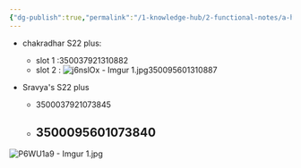```yaml
---
{"dg-publish":true,"permalink":"/1-knowledge-hub/2-functional-notes/a-home-notes/my-digital-notes/iemi-details/","noteIcon":""}
---
```


- chakradhar S22 plus: 
	- slot 1 :350037921310882
	- slot 2 : ![j6nslOx - Imgur 1.jpg](/img/user/Obsidian%20Functional%20Stuff/z-All%20pdfs,%20Images%20&%20Small%20Excalidraws/j6nslOx%20-%20Imgur%201.jpg)350095601310887
		
- Sravya's S22 plus
	- 3500037921073845
	- 3500095601073840
		- 
![P6WU1a9 - Imgur 1.jpg](/img/user/Obsidian%20Functional%20Stuff/z-All%20pdfs,%20Images%20&%20Small%20Excalidraws/P6WU1a9%20-%20Imgur%201.jpg)
